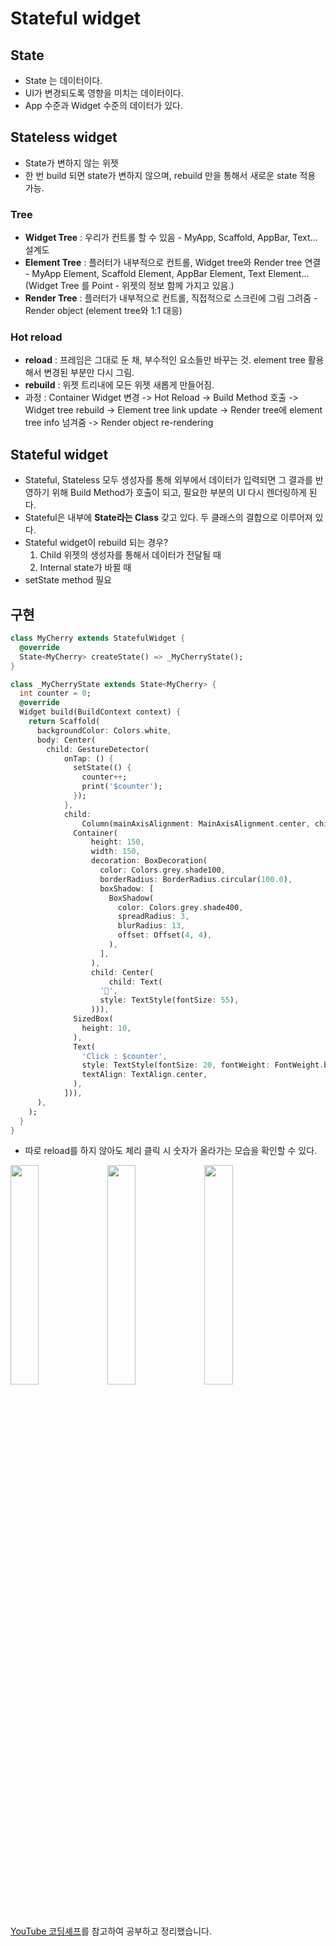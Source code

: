 # Stateful widget
## State
* State 는 데이터이다.
* UI가 변경되도록 영향을 미치는 데이터이다.
* App 수준과 Widget 수준의 데이터가 있다.
	
## Stateless widget
* State가 변하지 않는 위젯
* 한 번 build 되면 state가 변하지 않으며, rebuild 만을 통해서 새로운 state 적용 가능.

### Tree
* **Widget Tree** : 우리가 컨트롤 할 수 있음 - MyApp, Scaffold, AppBar, Text… 설계도
* **Element Tree** : 플러터가 내부적으로 컨트롤, Widget tree와 Render tree 연결 - MyApp Element, Scaffold Element, AppBar Element, Text Element… (Widget Tree 를 Point - 위젯의 정보 함께 가지고 있음.)
* **Render Tree** : 플러터가 내부적으로 컨트롤, 직접적으로 스크린에 그림 그려줌 - Render object  (element tree와 1:1 대응)

### Hot reload
* **reload** : 프레임은 그대로 둔 채, 부수적인 요소들만 바꾸는 것. element tree 활용해서 변경된 부분만 다시 그림.
* **rebuild** : 위젯 트리내에 모든 위젯 새롭게 만들어짐. 
* 과정 : Container Widget 변경 -> Hot Reload -> Build Method 호출 -> Widget tree rebuild -> Element tree link update -> Render tree에 element tree info 넘겨줌 -> Render object re-rendering

## Stateful widget
* Stateful, Stateless 모두 생성자를 통해 외부에서 데이터가 입력되면 그 결과를 반영하기 위해 Build Method가 호출이 되고, 필요한 부분의 UI 다시 렌더링하게 된다.
* Stateful은 내부에 **State라는 Class** 갖고 있다. 두 클래스의 결합으로 이루어져 있다.
* Stateful widget이 rebuild 되는 경우?
	1. Child 위젯의 생성자를 통해서 데이터가 전달될 때
	2. Internal state가 바뀔 때
* setState method 필요 

## 구현
```dart
class MyCherry extends StatefulWidget {
  @override
  State<MyCherry> createState() => _MyCherryState();
}

class _MyCherryState extends State<MyCherry> {
  int counter = 0;
  @override
  Widget build(BuildContext context) {
    return Scaffold(
      backgroundColor: Colors.white,
      body: Center(
        child: GestureDetector(
            onTap: () {
              setState(() {
                counter++;
                print('$counter');
              });
            },
            child:
                Column(mainAxisAlignment: MainAxisAlignment.center, children: [
              Container(
                  height: 150,
                  width: 150,
                  decoration: BoxDecoration(
                    color: Colors.grey.shade100,
                    borderRadius: BorderRadius.circular(100.0),
                    boxShadow: [
                      BoxShadow(
                        color: Colors.grey.shade400,
                        spreadRadius: 3,
                        blurRadius: 13,
                        offset: Offset(4, 4),
                      ),
                    ],
                  ),
                  child: Center(
                      child: Text(
                    '🍒',
                    style: TextStyle(fontSize: 55),
                  ))),
              SizedBox(
                height: 10,
              ),
              Text(
                'Click : $counter',
                style: TextStyle(fontSize: 20, fontWeight: FontWeight.bold),
                textAlign: TextAlign.center,
              ),
            ])),
      ),
    );
  }
}
```


* 따로 reload를 하지 않아도 체리 클릭 시 숫자가 올라가는 모습을 확인할 수 있다.

<img  src="https://user-images.githubusercontent.com/64299475/134207594-caba5152-c7a7-4330-94e3-d635674be58c.png" width="30%" height="30%"> <img  src="https://user-images.githubusercontent.com/64299475/134207745-92b2e1a4-ed7d-4a77-8be5-80523b987a5e.png" width="30%" height="30%"> <img  src="https://user-images.githubusercontent.com/64299475/134207778-011856dd-0f17-4483-9b1c-ed1e48800dfb.png" width="30%" height="30%">

<br> 

[YouTube 코딩셰프](https://www.youtube.com/watch?v=StvbitxUKSo&list=PLQt_pzi-LLfoOpp3b-pnnLXgYpiFEftLB&index=1)를 참고하여 공부하고 정리했습니다.
